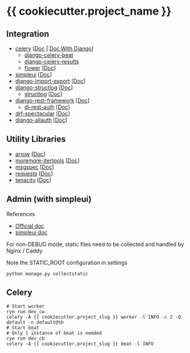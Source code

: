 # {{ cookiecutter.project_name }}

## Integration

- [celery](https://github.com/celery/celery) [[Doc](https://docs.celeryq.dev/en/stable/) | [Doc With Django](https://docs.celeryq.dev/en/stable/django/index.html)]
    - [django-celery-beat](https://github.com/celery/django-celery-beat)
    - [django-celery-results](https://github.com/celery/django-celery-results)
    - [flower](https://github.com/mher/flower) [[Doc](https://flower.readthedocs.io/en/latest/)]
- [simpleui](https://github.com/newpanjing/simpleui) [[Doc](https://newpanjing.github.io/simpleui_docs/config.html)]
- [django-import-export](https://github.com/django-import-export/django-import-export) [[Doc](https://django-import-export.readthedocs.io/en/latest/)]
- [django-structlog](https://github.com/jrobichaud/django-structlog) [[Doc](https://django-structlog.readthedocs.io/en/latest/)]
    - [structlog](https://github.com/hynek/structlog) [[Doc](https://www.structlog.org/en/stable/)]
- [django-rest-framework](https://github.com/encode/django-rest-framework/tree/master) [[Doc](https://www.django-rest-framework.org/)]
    - [dj-rest-auth](https://github.com/iMerica/dj-rest-auth) [[Doc](https://dj-rest-auth.readthedocs.io/en/latest/)]
- [drf-spectacular](https://github.com/tfranzel/drf-spectacular) [[Doc](https://drf-spectacular.readthedocs.io/en/latest/)]
- [django-allauth](https://github.com/pennersr/django-allauth) [[Doc](https://docs.allauth.org/en/latest/)]

## Utility Libraries

- [arrow](https://github.com/arrow-py/arrow) [[Doc](https://arrow.readthedocs.io/en/latest/)]
- [moremore-itertools](https://github.com/more-itertools/more-itertools) [[Doc](https://more-itertools.readthedocs.io/en/latest/)]
- [msgspec](https://github.com/jcrist/msgspec) [[Doc](https://jcristharif.com/msgspec/)]
- [requests](https://github.com/psf/requests) [[Doc](https://requests.readthedocs.io/en/latest/)]
- [tenacity](https://github.com/jd/tenacity) [[Doc](https://tenacity.readthedocs.io/en/latest/)]

## Admin (with simpleui)

References

- [Official doc](https://docs.djangoproject.com/en/5.1/ref/contrib/admin/)
- [simpleui doc](https://github.com/newpanjing/simpleui)

For non-DEBUG mode, static files need to be collected and handled by Nginx / Caddy

Note the STATIC_ROOT configuration in settings

```shell
python manage.py collectstatic
```

## Celery

```shell
# Start worker
rye run dev_cw
celery -A {{ cookiecutter.project_slug }} worker -l INFO -c 2 -Q default -n default@%h
# Start beat
# Only 1 instance of beat is needed
rye run dev_cb
celery -A {{ cookiecutter.project_slug }} beat -l INFO
```
